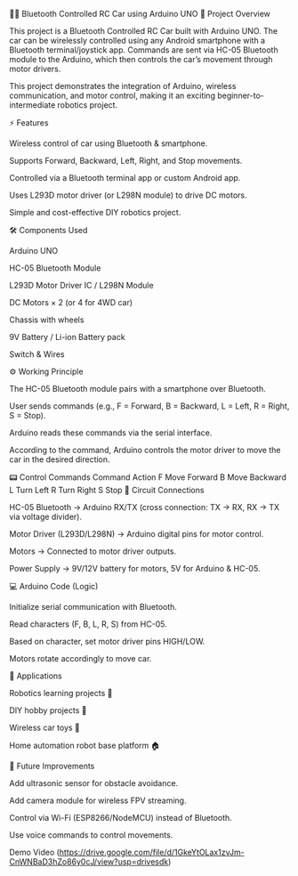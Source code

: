 🚗📱 Bluetooth Controlled RC Car using Arduino UNO
📌 Project Overview

This project is a Bluetooth Controlled RC Car built with Arduino UNO. The car can be wirelessly controlled using any Android smartphone with a Bluetooth terminal/joystick app. Commands are sent via HC-05 Bluetooth module to the Arduino, which then controls the car’s movement through motor drivers.

This project demonstrates the integration of Arduino, wireless communication, and motor control, making it an exciting beginner-to-intermediate robotics project.

⚡ Features

Wireless control of car using Bluetooth & smartphone.

Supports Forward, Backward, Left, Right, and Stop movements.

Controlled via a Bluetooth terminal app or custom Android app.

Uses L293D motor driver (or L298N module) to drive DC motors.

Simple and cost-effective DIY robotics project.

🛠️ Components Used

Arduino UNO

HC-05 Bluetooth Module

L293D Motor Driver IC / L298N Module

DC Motors × 2 (or 4 for 4WD car)

Chassis with wheels

9V Battery / Li-ion Battery pack

Switch & Wires

⚙️ Working Principle

The HC-05 Bluetooth module pairs with a smartphone over Bluetooth.

User sends commands (e.g., F = Forward, B = Backward, L = Left, R = Right, S = Stop).

Arduino reads these commands via the serial interface.

According to the command, Arduino controls the motor driver to move the car in the desired direction.

📟 Control Commands
Command	Action
F	Move Forward
B	Move Backward
L	Turn Left
R	Turn Right
S	Stop
🔌 Circuit Connections

HC-05 Bluetooth → Arduino RX/TX (cross connection: TX → RX, RX → TX via voltage divider).

Motor Driver (L293D/L298N) → Arduino digital pins for motor control.

Motors → Connected to motor driver outputs.

Power Supply → 9V/12V battery for motors, 5V for Arduino & HC-05.

💻 Arduino Code (Logic)

Initialize serial communication with Bluetooth.

Read characters (F, B, L, R, S) from HC-05.

Based on character, set motor driver pins HIGH/LOW.

Motors rotate accordingly to move car.

🚀 Applications

Robotics learning projects 🤖

DIY hobby projects 🔧

Wireless car toys 🚙

Home automation robot base platform 🏠

📄 Future Improvements

Add ultrasonic sensor for obstacle avoidance.

Add camera module for wireless FPV streaming.

Control via Wi-Fi (ESP8266/NodeMCU) instead of Bluetooth.

Use voice commands to control movements.

Demo Video (https://drive.google.com/file/d/1GkeYtOLax1zvJm-CnWNBaD3hZo86y0cJ/view?usp=drivesdk)
